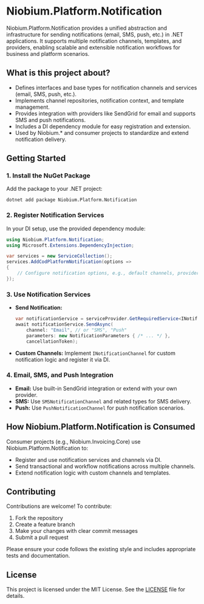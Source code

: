 # Niobium.Platform.Notification

Niobium.Platform.Notification provides a unified abstraction and infrastructure for sending notifications (email, SMS, push, etc.) in .NET applications. It supports multiple notification channels, templates, and providers, enabling scalable and extensible notification workflows for business and platform scenarios.

## What is this project about?
- Defines interfaces and base types for notification channels and services (email, SMS, push, etc.).
- Implements channel repositories, notification context, and template management.
- Provides integration with providers like SendGrid for email and supports SMS and push notifications.
- Includes a DI dependency module for easy registration and extension.
- Used by Niobium.* and consumer projects to standardize and extend notification delivery.

## Getting Started

### 1. Install the NuGet Package
Add the package to your .NET project:

```
dotnet add package Niobium.Platform.Notification
```

### 2. Register Notification Services
In your DI setup, use the provided dependency module:

```csharp
using Niobium.Platform.Notification;
using Microsoft.Extensions.DependencyInjection;

var services = new ServiceCollection();
services.AddCodPlatformNotification(options =>
{
    // Configure notification options, e.g., default channels, providers, etc.
});
```

### 3. Use Notification Services
- **Send Notification:**
  ```csharp
  var notificationService = serviceProvider.GetRequiredService<INotificationService>();
  await notificationService.SendAsync(
      channel: "Email", // or "SMS", "Push"
      parameters: new NotificationParameters { /* ... */ },
      cancellationToken);
  ```
- **Custom Channels:**
  Implement `INotificationChannel` for custom notification logic and register it via DI.

### 4. Email, SMS, and Push Integration
- **Email:**
  Use built-in SendGrid integration or extend with your own provider.
- **SMS:**
  Use `SMSNotificationChannel` and related types for SMS delivery.
- **Push:**
  Use `PushNotificationChannel` for push notification scenarios.

## How Niobium.Platform.Notification is Consumed
Consumer projects (e.g., Niobium.Invoicing.Core) use Niobium.Platform.Notification to:
- Register and use notification services and channels via DI.
- Send transactional and workflow notifications across multiple channels.
- Extend notification logic with custom channels and templates.

## Contributing

Contributions are welcome! To contribute:
1. Fork the repository
2. Create a feature branch
3. Make your changes with clear commit messages
4. Submit a pull request

Please ensure your code follows the existing style and includes appropriate tests and documentation.

## License

This project is licensed under the MIT License. See the [LICENSE](LICENSE) file for details.

